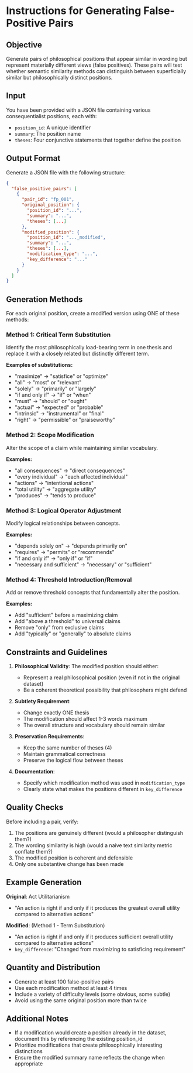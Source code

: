 # Instructions for Generating False-Positive Pairs

## Objective
Generate pairs of philosophical positions that appear similar in wording but represent materially different views (false positives). These pairs will test whether semantic similarity methods can distinguish between superficially similar but philosophically distinct positions.

## Input
You have been provided with a JSON file containing various consequentialist positions, each with:
- `position_id`: A unique identifier
- `summary`: The position name
- `theses`: Four conjunctive statements that together define the position

## Output Format
Generate a JSON file with the following structure:
```json
{
  "false_positive_pairs": [
    {
      "pair_id": "fp_001",
      "original_position": {
        "position_id": "...",
        "summary": "...",
        "theses": [...]
      },
      "modified_position": {
        "position_id": "..._modified",
        "summary": "...",
        "theses": [...],
        "modification_type": "...",
        "key_difference": "..."
      }
    }
  ]
}
```

## Generation Methods

For each original position, create a modified version using ONE of these methods:

### Method 1: Critical Term Substitution
Identify the most philosophically load-bearing term in one thesis and replace it with a closely related but distinctly different term.

**Examples of substitutions:**
- "maximize" → "satisfice" or "optimize"
- "all" → "most" or "relevant"
- "solely" → "primarily" or "largely"  
- "if and only if" → "if" or "when"
- "must" → "should" or "ought"
- "actual" → "expected" or "probable"
- "intrinsic" → "instrumental" or "final"
- "right" → "permissible" or "praiseworthy"

### Method 2: Scope Modification
Alter the scope of a claim while maintaining similar vocabulary.

**Examples:**
- "all consequences" → "direct consequences"
- "every individual" → "each affected individual"
- "actions" → "intentional actions"
- "total utility" → "aggregate utility"
- "produces" → "tends to produce"

### Method 3: Logical Operator Adjustment
Modify logical relationships between concepts.

**Examples:**
- "depends solely on" → "depends primarily on"
- "requires" → "permits" or "recommends"
- "if and only if" → "only if" or "if"
- "necessary and sufficient" → "necessary" or "sufficient"

### Method 4: Threshold Introduction/Removal
Add or remove threshold concepts that fundamentally alter the position.

**Examples:**
- Add "sufficient" before a maximizing claim
- Add "above a threshold" to universal claims
- Remove "only" from exclusive claims
- Add "typically" or "generally" to absolute claims

## Constraints and Guidelines

1. **Philosophical Validity**: The modified position should either:
   - Represent a real philosophical position (even if not in the original dataset)
   - Be a coherent theoretical possibility that philosophers might defend

2. **Subtlety Requirement**: 
   - Change exactly ONE thesis
   - The modification should affect 1-3 words maximum
   - The overall structure and vocabulary should remain similar

3. **Preservation Requirements**:
   - Keep the same number of theses (4)
   - Maintain grammatical correctness
   - Preserve the logical flow between theses

4. **Documentation**:
   - Specify which modification method was used in `modification_type`
   - Clearly state what makes the positions different in `key_difference`

## Quality Checks

Before including a pair, verify:
1. The positions are genuinely different (would a philosopher distinguish them?)
2. The wording similarity is high (would a naive text similarity metric conflate them?)
3. The modified position is coherent and defensible
4. Only one substantive change has been made

## Example Generation

**Original**: Act Utilitarianism
- "An action is right if and only if it produces the greatest overall utility compared to alternative actions"

**Modified**: (Method 1 - Term Substitution)
- "An action is right if and only if it produces sufficient overall utility compared to alternative actions"
- `key_difference`: "Changed from maximizing to satisficing requirement"

## Quantity and Distribution

- Generate at least 100 false-positive pairs
- Use each modification method at least 4 times
- Include a variety of difficulty levels (some obvious, some subtle)
- Avoid using the same original position more than twice

## Additional Notes

- If a modification would create a position already in the dataset, document this by referencing the existing position_id
- Prioritize modifications that create philosophically interesting distinctions
- Ensure the modified summary name reflects the change when appropriate